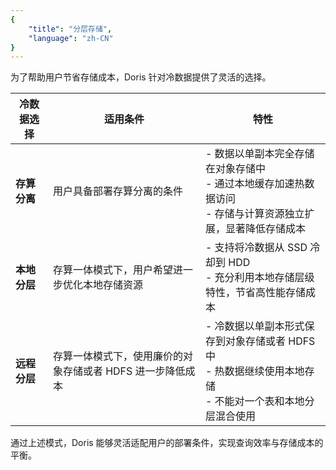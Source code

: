 ```yaml
---
{
    "title": "分层存储",
    "language": "zh-CN"
}
---
```


<!-- 
Licensed to the Apache Software Foundation (ASF) under one
or more contributor license agreements.  See the NOTICE file
distributed with this work for additional information
regarding copyright ownership.  The ASF licenses this file
to you under the Apache License, Version 2.0 (the
"License"); you may not use this file except in compliance
with the License.  You may obtain a copy of the License at

  http://www.apache.org/licenses/LICENSE-2.0

Unless required by applicable law or agreed to in writing,
software distributed under the License is distributed on an
"AS IS" BASIS, WITHOUT WARRANTIES OR CONDITIONS OF ANY
KIND, either express or implied.  See the License for the
specific language governing permissions and limitations
under the License.
-->

为了帮助用户节省存储成本，Doris 针对冷数据提供了灵活的选择。

| **冷数据选择**          | **适用条件**                                                                 | **特性**                                                                                                           |
|--------------------|------------------------------------------------------------------------------|------------------------------------------------------------------------------------------------------------------------|
| **存算分离**   | 用户具备部署存算分离的条件                                                   | - 数据以单副本完全存储在对象存储中<br>- 通过本地缓存加速热数据访问<br>- 存储与计算资源独立扩展，显著降低存储成本        |
| **本地分层**   | 存算一体模式下，用户希望进一步优化本地存储资源                               | - 支持将冷数据从 SSD 冷却到 HDD<br>- 充分利用本地存储层级特性，节省高性能存储成本                                       |
| **远程分层**   | 存算一体模式下，使用廉价的对象存储或者 HDFS 进一步降低成本                           | - 冷数据以单副本形式保存到对象存储或者 HDFS中<br>- 热数据继续使用本地存储<br>- 不能对一个表和本地分层混合使用            |

通过上述模式，Doris 能够灵活适配用户的部署条件，实现查询效率与存储成本的平衡。
